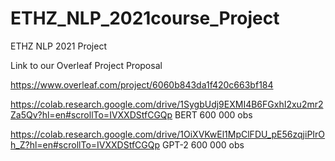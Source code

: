 # ETHZ_NLP_2021course_Project
ETHZ NLP 2021 Project

Link to our Overleaf Project Proposal

https://www.overleaf.com/project/6060b843da1f420c663bf184

https://colab.research.google.com/drive/1SygbUdj9EXMI4B6FGxhI2xu2mr2Za5Qv?hl=en#scrollTo=IVXXDStfCGQp  BERT 600 000 obs

https://colab.research.google.com/drive/1OiXVKwEl1MpClFDU_pE56zqjiPIrOh_Z?hl=en#scrollTo=IVXXDStfCGQp  GPT-2 600 000 obs
